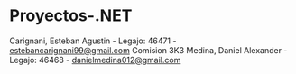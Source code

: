 # Proyectos-.NET
Carignani, Esteban Agustin - Legajo: 46471 - estebancarignani99@gmail.com
Comision 3K3
Medina, Daniel Alexander - Legajo: 46468  - danielmedina012@gmail.com

